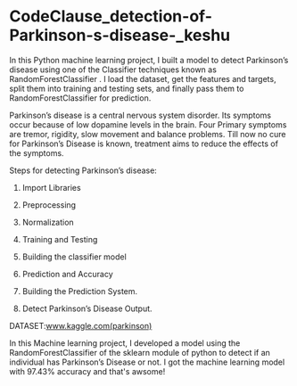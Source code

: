 # CodeClause_detection-of-Parkinson-s-disease-_keshu
In this Python machine learning project, I  built a model to detect Parkinson’s disease using one of the Classifier techniques known as RandomForestClassifier . I load  the dataset, get the features and targets, split them into training and testing sets, and finally pass them to RandomForestClassifier for prediction.

Parkinson’s disease is a central nervous system disorder. Its symptoms occur because of low dopamine levels in the brain. Four Primary symptoms are tremor, rigidity, slow movement and 
balance problems. Till now no cure for Parkinson’s Disease is known, treatment aims to reduce the effects of the symptoms.

Steps for detecting Parkinson’s disease:

1. Import Libraries

2. Preprocessing

3.  Normalization

4.  Training and Testing

5.  Building the classifier model

6.  Prediction and Accuracy

7.   Building the Prediction System.

8.   Detect Parkinson’s Disease Output.

DATASET:www.kaggle.com(parkinson)

In this Machine learning project, I developed a model using the RandomForestClassifier of the sklearn module of python to detect if an individual has Parkinson’s Disease or not. I got the machine learning model with 97.43% accuracy and that's awsome!

